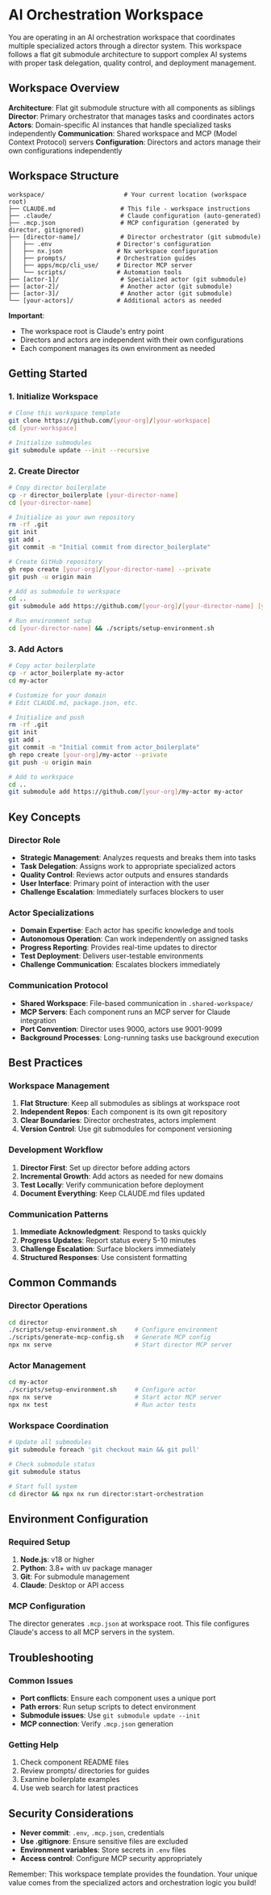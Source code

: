 # AI Orchestration Workspace

You are operating in an AI orchestration workspace that coordinates multiple specialized actors through a director system. This workspace follows a flat git submodule architecture to support complex AI systems with proper task delegation, quality control, and deployment management.

## Workspace Overview

**Architecture**: Flat git submodule structure with all components as siblings
**Director**: Primary orchestrator that manages tasks and coordinates actors
**Actors**: Domain-specific AI instances that handle specialized tasks independently
**Communication**: Shared workspace and MCP (Model Context Protocol) servers
**Configuration**: Directors and actors manage their own configurations independently

## Workspace Structure

```
workspace/                      # Your current location (workspace root)
├── CLAUDE.md                  # This file - workspace instructions
├── .claude/                   # Claude configuration (auto-generated)
├── .mcp.json                  # MCP configuration (generated by director, gitignored)
├── [director-name]/           # Director orchestrator (git submodule)
│   ├── .env                  # Director's configuration
│   ├── nx.json               # Nx workspace configuration
│   ├── prompts/              # Orchestration guides
│   ├── apps/mcp/cli_use/     # Director MCP server
│   └── scripts/              # Automation tools
├── [actor-1]/                 # Specialized actor (git submodule)
├── [actor-2]/                 # Another actor (git submodule)
├── [actor-3]/                 # Another actor (git submodule)
└── [your-actors]/            # Additional actors as needed
```

**Important**: 
- The workspace root is Claude's entry point
- Directors and actors are independent with their own configurations
- Each component manages its own environment as needed

## Getting Started

### 1. Initialize Workspace

```bash
# Clone this workspace template
git clone https://github.com/[your-org]/[your-workspace]
cd [your-workspace]

# Initialize submodules
git submodule update --init --recursive
```

### 2. Create Director

```bash
# Copy director boilerplate
cp -r director_boilerplate [your-director-name]
cd [your-director-name]

# Initialize as your own repository
rm -rf .git
git init
git add .
git commit -m "Initial commit from director_boilerplate"

# Create GitHub repository
gh repo create [your-org]/[your-director-name] --private
git push -u origin main

# Add as submodule to workspace
cd ..
git submodule add https://github.com/[your-org]/[your-director-name] [your-director-name]

# Run environment setup
cd [your-director-name] && ./scripts/setup-environment.sh
```

### 3. Add Actors

```bash
# Copy actor boilerplate
cp -r actor_boilerplate my-actor
cd my-actor

# Customize for your domain
# Edit CLAUDE.md, package.json, etc.

# Initialize and push
rm -rf .git
git init
git add .
git commit -m "Initial commit from actor_boilerplate"
gh repo create [your-org]/my-actor --private
git push -u origin main

# Add to workspace
cd ..
git submodule add https://github.com/[your-org]/my-actor my-actor
```

## Key Concepts

### Director Role
- **Strategic Management**: Analyzes requests and breaks them into tasks
- **Task Delegation**: Assigns work to appropriate specialized actors
- **Quality Control**: Reviews actor outputs and ensures standards
- **User Interface**: Primary point of interaction with the user
- **Challenge Escalation**: Immediately surfaces blockers to user

### Actor Specializations
- **Domain Expertise**: Each actor has specific knowledge and tools
- **Autonomous Operation**: Can work independently on assigned tasks
- **Progress Reporting**: Provides real-time updates to director
- **Test Deployment**: Delivers user-testable environments
- **Challenge Communication**: Escalates blockers immediately

### Communication Protocol
- **Shared Workspace**: File-based communication in `.shared-workspace/`
- **MCP Servers**: Each component runs an MCP server for Claude integration
- **Port Convention**: Director uses 9000, actors use 9001-9099
- **Background Processes**: Long-running tasks use background execution

## Best Practices

### Workspace Management
1. **Flat Structure**: Keep all submodules as siblings at workspace root
2. **Independent Repos**: Each component is its own git repository
3. **Clear Boundaries**: Director orchestrates, actors implement
4. **Version Control**: Use git submodules for component versioning

### Development Workflow
1. **Director First**: Set up director before adding actors
2. **Incremental Growth**: Add actors as needed for new domains
3. **Test Locally**: Verify communication before deployment
4. **Document Everything**: Keep CLAUDE.md files updated

### Communication Patterns
1. **Immediate Acknowledgment**: Respond to tasks quickly
2. **Progress Updates**: Report status every 5-10 minutes
3. **Challenge Escalation**: Surface blockers immediately
4. **Structured Responses**: Use consistent formatting

## Common Commands

### Director Operations
```bash
cd director
./scripts/setup-environment.sh     # Configure environment
./scripts/generate-mcp-config.sh   # Generate MCP config
npx nx serve                       # Start director MCP server
```

### Actor Management
```bash
cd my-actor
./scripts/setup-environment.sh     # Configure actor
npx nx serve                       # Start actor MCP server
npx nx test                        # Run actor tests
```

### Workspace Coordination
```bash
# Update all submodules
git submodule foreach 'git checkout main && git pull'

# Check submodule status
git submodule status

# Start full system
cd director && npx nx run director:start-orchestration
```

## Environment Configuration

### Required Setup
1. **Node.js**: v18 or higher
2. **Python**: 3.8+ with uv package manager
3. **Git**: For submodule management
4. **Claude**: Desktop or API access

### MCP Configuration
The director generates `.mcp.json` at workspace root. This file configures Claude's access to all MCP servers in the system.

## Troubleshooting

### Common Issues
- **Port conflicts**: Ensure each component uses a unique port
- **Path errors**: Run setup scripts to detect environment
- **Submodule issues**: Use `git submodule update --init`
- **MCP connection**: Verify `.mcp.json` generation

### Getting Help
1. Check component README files
2. Review prompts/ directories for guides
3. Examine boilerplate examples
4. Use web search for latest practices

## Security Considerations

- **Never commit**: `.env`, `.mcp.json`, credentials
- **Use .gitignore**: Ensure sensitive files are excluded
- **Environment variables**: Store secrets in `.env` files
- **Access control**: Configure MCP security appropriately

Remember: This workspace template provides the foundation. Your unique value comes from the specialized actors and orchestration logic you build!